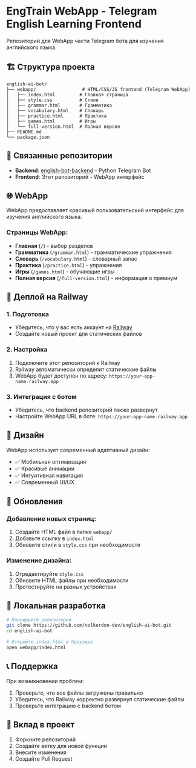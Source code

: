 # EngTrain WebApp - Telegram English Learning Frontend

Репозиторий для WebApp части Telegram бота для изучения английского языка.

## 🏗️ Структура проекта

```
english-ai-bot/
├── webapp/                 # HTML/CSS/JS frontend (Telegram WebApp)
│   ├── index.html         # Главная страница
│   ├── style.css          # Стили
│   ├── grammar.html       # Грамматика
│   ├── vocabulary.html    # Словарь
│   ├── practice.html      # Практика
│   ├── games.html         # Игры
│   └── full-version.html  # Полная версия
├── README.md
└── package.json
```

## 🔗 Связанные репозитории

- **Backend**: [english-bot-backend](https://github.com/volkerdon-dev/english-bot-backend) - Python Telegram Bot
- **Frontend**: Этот репозиторий - WebApp интерфейс

## 🌐 WebApp

WebApp предоставляет красивый пользовательский интерфейс для изучения английского языка.

### Страницы WebApp:
- **Главная** (`/`) - выбор разделов
- **Грамматика** (`/grammar.html`) - грамматические упражнения
- **Словарь** (`/vocabulary.html`) - словарный запас
- **Практика** (`/practice.html`) - упражнения
- **Игры** (`/games.html`) - обучающие игры
- **Полная версия** (`/full-version.html`) - информация о премиум

## 🚀 Деплой на Railway

### 1. Подготовка
- Убедитесь, что у вас есть аккаунт на [Railway](https://railway.app)
- Создайте новый проект для статических файлов

### 2. Настройка
1. Подключите этот репозиторий к Railway
2. Railway автоматически определит статические файлы
3. WebApp будет доступен по адресу: `https://your-app-name.railway.app`

### 3. Интеграция с ботом
- Убедитесь, что backend репозиторий также развернут
- Настройте WebApp URL в боте: `https://your-app-name.railway.app`

## 🎨 Дизайн

WebApp использует современный адаптивный дизайн:
- ✅ Мобильная оптимизация
- ✅ Красивые анимации
- ✅ Интуитивная навигация
- ✅ Современный UI/UX

## 📝 Обновления

### Добавление новых страниц:
1. Создайте HTML файл в папке `webapp/`
2. Добавьте ссылку в `index.html`
3. Обновите стили в `style.css` при необходимости

### Изменение дизайна:
1. Отредактируйте `style.css`
2. Обновите HTML файлы при необходимости
3. Протестируйте на разных устройствах

## 🔧 Локальная разработка

```bash
# Клонируйте репозиторий
git clone https://github.com/volkerdon-dev/english-ai-bot.git
cd english-ai-bot

# Откройте index.html в браузере
open webapp/index.html
```

## 📞 Поддержка

При возникновении проблем:
1. Проверьте, что все файлы загружены правильно
2. Убедитесь, что Railway корректно развернул статические файлы
3. Проверьте интеграцию с backend ботом

## 🤝 Вклад в проект

1. Форкните репозиторий
2. Создайте ветку для новой функции
3. Внесите изменения
4. Создайте Pull Request